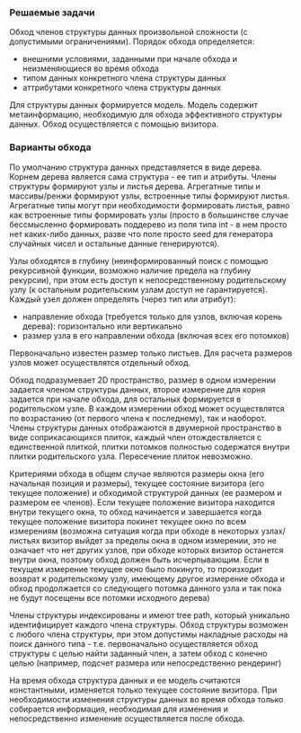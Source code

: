 ### Решаемые задачи

Обход членов структуры данных произвольной сложности (с допустимыми ограничениями). Порядок обхода определяется:
- внешними условиями, заданными при начале обхода и неизменяющиеся во время обхода
- типом данных конкретного члена структуры данных
- аттрибутами конкретного члена структуры данных

Для структуры данных формируется модель. Модель содержит метаинформацию, необходимую для обхода эффективного структуры данных. Обход осуществляется с помощью визитора.

### Варианты обхода

По умолчанию структура данных представляется в виде дерева. Корнем дерева является сама структура - ее тип и атрибуты. Члены структуры формируют узлы и листья дерева. Агрегатные типы и массивы/ренжи формируют узлы, встроенные типы формируют листья. Агрегатные типы могут при необходимости формировать листья, равно как встроенные типы формировать узлы (просто в большинстве случае бессмысленно формировать поддерево из поля типа int - в нем просто нет каких-либо данных, разве что поле просто seed для генератора случайных чисел и остальные данные генерируются).

Узлы обходятся в глубину (неинформированный поиск с помощью рекурсивной функции, возможно наличие предела на глубину рекурсии), при этом есть доступ к непосредственному родительскому узлу (к остальным родительским узлам доступ не гарантируется). Каждый узел должен определять (через тип или атрибут):
- направление обхода (требуется только для узлов, включая корень дерева): горизонтально или вертикально
- размер узла в его направлении обхода (включая всех его потомков)

Первоначально известен размер только листьев. Для расчета размеров узлов может осуществлятся отдельный обход.

Обход подразумевает 2D пространство, размер в одном измерении задается членом структуры данных, второе измерение для корня задается при начале обхода, для остальных формируется в родительском узле. В каждом измерении обход может осуществлятся по возрастанию (от первого члена к последнему), так и наоборот. Члены структуры данных отображаются в двумерной пространство в виде соприкасающихся плиток, каждый член отождествляется с единственной плиткой, плитки потомков полностью содержатся внутри плитки родительского узла. Пересечение плиток невозможно.

Критериями обхода в общем случае являются размеры окна (его начальная позиция и размеры), текущее состояние визитора (его текущее положение) и обходимой структурой данных (ее размером и размером ее членов). Если текущее положение визитора находится внутри текущего окна, то обход начинается и завершается когда текущее положение визитора покинет текущее окно по всем измерениям (возможна ситуация когда при обходе в некоторых узлах/листьях визитор выйдет за пределы окна в одном измерении, это не означает что нет других узлов, при обходе которых визитор останется внутри окна, поэтому обход должен быть исчерпывающим. Если в текущем измерение текущее окно было покинуто, то произходит возврат к родительскому узлу, имеющему другое измерение обхода и обход продолжается со следующего потомка данного узла и так пока не будут посещены все потомки исходного дерева)

Члены структуры индексированы и имеют tree path, который уникально идентифицирует каждого члена структуры. Обход структуры возможен с любого члена структуры, при этом допустимы накладные расходы на поиск данного типа - т.е. первоначально осуществляется обход структуры с целью найти заданный член, а затем обход с конечно целью (например, подсчет размера или непосредственно рендеринг)

На время обхода структура данных и ее модель считаются константными, изменяется только текущее состояние визитора. При необходимости изменения структуры данных во время обхода только собирается информация, необходимая для изменения и непосредственно изменение осуществляется после обхода.